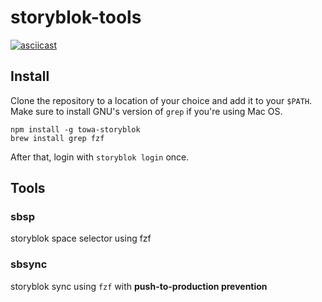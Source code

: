 # storyblok-tools

[![asciicast](https://asciinema.org/a/gcGQrWnjzLljulJo4qON7UooQ.svg)](https://asciinema.org/a/gcGQrWnjzLljulJo4qON7UooQ)

## Install

Clone the repository to a location of your choice and add it to your `$PATH`.
Make sure to install GNU's version of `grep` if you're using Mac OS.

```
npm install -g towa-storyblok
brew install grep fzf
```

After that, login with `storyblok login` once.

## Tools

### sbsp

storyblok space selector using fzf

### sbsync

storyblok sync using `fzf` with **push-to-production prevention**
